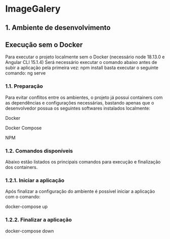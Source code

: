 # ImageGalery

## 1. Ambiente de desenvolvimento

## Execução sem o Docker
Para executar o projeto localmente sem o Docker (necessário node 18.13.0 e Angular CLI 15.1.4)
Será necessário executar o comando abaixo antes de subir a aplicação pela primeira vez:
npm install
basta executar o seguinte comando: ng serve

### 1.1. Preparação
Para evitar conflitos entre os ambientes, o projeto já possui containers com as dependências e configurações necessárias, bastando apenas que o desenvolvedor possua os seguintes softwares instalados localmente:

Docker

Docker Compose

NPM

### 1.2. Comandos disponíveis
Abaixo estão listados os principais comandos para execução e finalização dos containers.

### 1.2.1. Iniciar a aplicação
Após finalizar a configuração do ambiente é possível iniciar a aplicação com o comando:

docker-compose up

### 1.2.2. Finalizar a aplicação

docker-compose down


